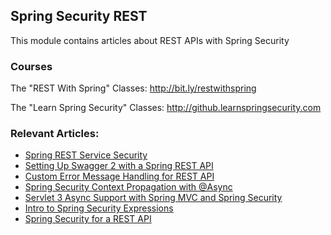 ## Spring Security REST

This module contains articles about REST APIs with Spring Security

### Courses
The "REST With Spring" Classes: http://bit.ly/restwithspring

The "Learn Spring Security" Classes: http://github.learnspringsecurity.com

### Relevant Articles: 
- [Spring REST Service Security](http://www.baeldung.com/2011/10/31/securing-a-restful-web-service-with-spring-security-3-1-part-3/)
- [Setting Up Swagger 2 with a Spring REST API](http://www.baeldung.com/swagger-2-documentation-for-spring-rest-api)
- [Custom Error Message Handling for REST API](http://www.baeldung.com/global-error-handler-in-a-spring-rest-api)
- [Spring Security Context Propagation with @Async](http://www.baeldung.com/spring-security-async-principal-propagation)
- [Servlet 3 Async Support with Spring MVC and Spring Security](http://www.baeldung.com/spring-mvc-async-security)
- [Intro to Spring Security Expressions](http://www.baeldung.com/spring-security-expressions)
- [Spring Security for a REST API](http://www.baeldung.com/securing-a-restful-web-service-with-spring-security)
